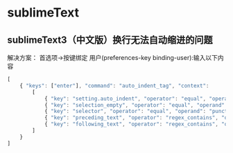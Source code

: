 # sublimeText
## sublimeText3（中文版）换行无法自动缩进的问题
解决方案：
首选项->按键绑定 用户(preferences-key binding-user):输入以下内容
```javascript
[
	{ "keys": ["enter"], "command": "auto_indent_tag", "context":
        [
            { "key": "setting.auto_indent", "operator": "equal", "operand": true },
            { "key": "selection_empty", "operator": "equal", "operand": true, "match_all": true },
            { "key": "selector", "operator": "equal", "operand": "punctuation.definition.tag.begin", "match_all": true },
            { "key": "preceding_text", "operator": "regex_contains", "operand": ">$", "match_all": true },
            { "key": "following_text", "operator": "regex_contains", "operand": "^</", "match_all": true },
        ]
    }
]
```
